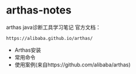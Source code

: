 # arthas-notes
arthas java诊断工具学习笔记
官方文档：
```
https://alibaba.github.io/arthas/
```

- Arthas安装
- 常用命令
- 使用案例(来自https://github.com/alibaba/arthas)
